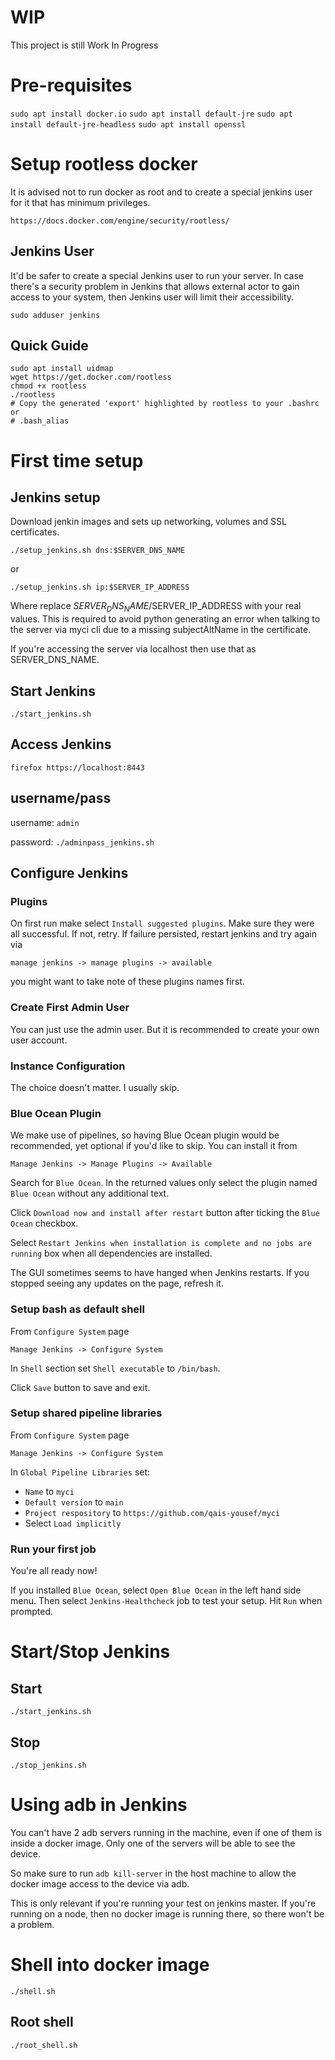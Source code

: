 # WIP

This project is still Work In Progress

# Pre-requisites

`sudo apt install docker.io`
`sudo apt install default-jre`
`sudo apt install default-jre-headless`
`sudo apt install openssl`

# Setup rootless docker

It is advised not to run docker as root and to create a special jenkins user
for it that has minimum privileges.

	https://docs.docker.com/engine/security/rootless/

## Jenkins User

It'd be safer to create a special Jenkins user to run your server. In case
there's a security problem in Jenkins that allows external actor to gain access
to your system, then Jenkins user will limit their accessibility.

`sudo adduser jenkins`

## Quick Guide

```
sudo apt install uidmap
wget https://get.docker.com/rootless
chmod +x rootless
./rootless
# Copy the generated 'export' highlighted by rootless to your .bashrc or
# .bash_alias
```

# First time setup

## Jenkins setup

Download jenkin images and sets up networking, volumes and SSL certificates.

`./setup_jenkins.sh dns:$SERVER_DNS_NAME`

or

`./setup_jenkins.sh ip:$SERVER_IP_ADDRESS`

Where replace $SERVER_DNS_NAME/$SERVER_IP_ADDRESS with your real values. This
is required to avoid python generating an error when talking to the server via
myci cli due to a missing subjectAltName in the certificate.

If you're accessing the server via localhost then use that as SERVER_DNS_NAME.

## Start Jenkins

`./start_jenkins.sh`

## Access Jenkins

`firefox https://localhost:8443`

## username/pass

username: `admin`

password: `./adminpass_jenkins.sh`

## Configure Jenkins

### Plugins

On first run make select `Install suggested plugins`. Make sure they were all
successful. If not, retry. If failure persisted, restart jenkins and try again
via

	manage jenkins -> manage plugins -> available

you might want to take note of these plugins names first.

### Create First Admin User

You can just use the admin user. But it is recommended to create your own user
account.

### Instance Configuration

The choice doesn't matter. I usually skip.

### Blue Ocean Plugin

We make use of pipelines, so having Blue Ocean plugin would be recommended, yet
optional if you'd like to skip. You can install it from

	Manage Jenkins -> Manage Plugins -> Available

Search for `Blue Ocean`. In the returned values only select the plugin named
`Blue Ocean` without any additional text.

Click `Download now and install after restart` button after ticking the `Blue
Ocean` checkbox.

Select `Restart Jenkins when installation is complete and no jobs are running`
box when all dependencies are installed.

The GUI sometimes seems to have hanged when Jenkins restarts. If you stopped
seeing any updates on the page, refresh it.

### Setup bash as default shell

From `Configure System` page

	Manage Jenkins -> Configure System

In `Shell` section set `Shell executable` to `/bin/bash`.

Click `Save` button to save and exit.

### Setup shared pipeline libraries

From `Configure System` page

	Manage Jenkins -> Configure System

In `Global Pipeline Libraries` set:

- `Name` to `myci`
- `Default version` to `main`
- `Project respository` to `https://github.com/qais-yousef/myci`
- Select `Load implicitly`

### Run your first job

You're all ready now!

If you installed `Blue Ocean`, select `Open Blue Ocean` in the left hand side
menu. Then select `Jenkins-Healthcheck` job to test your setup. Hit `Run` when
prompted.

# Start/Stop Jenkins

## Start

`./start_jenkins.sh`

## Stop

`./stop_jenkins.sh`

# Using adb in Jenkins

You can't have 2 adb servers running in the machine, even if one of them is
inside a docker image. Only one of the servers will be able to see the device.

So make sure to run `adb kill-server` in the host machine to allow the docker
image access to the device via adb.

This is only relevant if you're running your test on jenkins master. If you're
running on a node, then no docker image is running there, so there won't be
a problem.

# Shell into docker image

`./shell.sh`

## Root shell

`./root_shell.sh`
